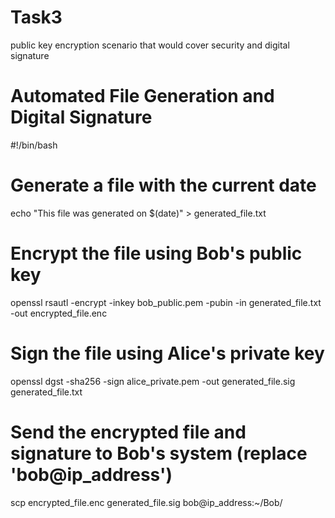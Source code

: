 # Task3
 public key encryption scenario that would cover security and digital signature
# Automated File Generation and Digital Signature 
#!/bin/bash

# Generate a file with the current date
echo "This file was generated on $(date)" > generated_file.txt

# Encrypt the file using Bob's public key
openssl rsautl -encrypt -inkey bob_public.pem -pubin -in generated_file.txt -out encrypted_file.enc

# Sign the file using Alice's private key
openssl dgst -sha256 -sign alice_private.pem -out generated_file.sig generated_file.txt

# Send the encrypted file and signature to Bob's system (replace 'bob@ip_address')
scp encrypted_file.enc generated_file.sig bob@ip_address:~/Bob/
